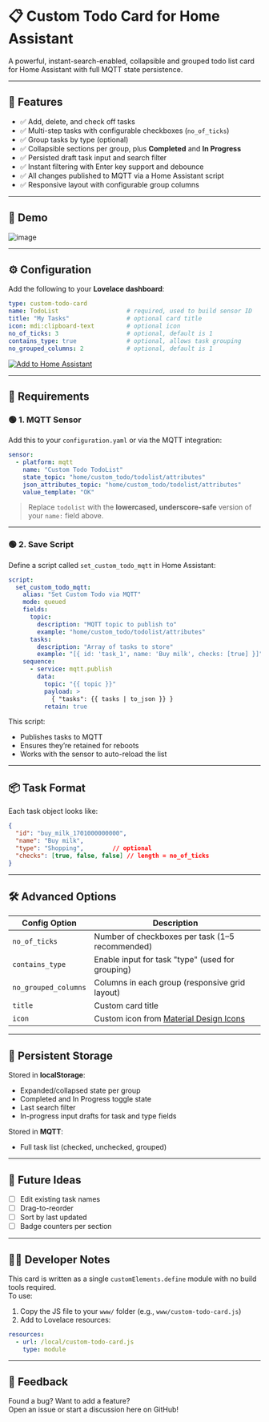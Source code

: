 # 📋 Custom Todo Card for Home Assistant

A powerful, instant-search-enabled, collapsible and grouped todo list card for Home Assistant with full MQTT state persistence.

---

## 🧩 Features

- ✅ Add, delete, and check off tasks
- ✅ Multi-step tasks with configurable checkboxes (`no_of_ticks`)
- ✅ Group tasks by type (optional)
- ✅ Collapsible sections per group, plus **Completed** and **In Progress**
- ✅ Persisted draft task input and search filter
- ✅ Instant filtering with Enter key support and debounce
- ✅ All changes published to MQTT via a Home Assistant script
- ✅ Responsive layout with configurable group columns

---

## 📸 Demo

![image](https://github.com/user-attachments/assets/ca87d851-9fe6-4455-8c7c-60c40ac14e71)

---

## ⚙️ Configuration

Add the following to your **Lovelace dashboard**:

```yaml
type: custom-todo-card
name: TodoList                   # required, used to build sensor ID
title: "My Tasks"                # optional card title
icon: mdi:clipboard-text         # optional icon
no_of_ticks: 3                   # optional, default is 1
contains_type: true              # optional, allows task grouping
no_grouped_columns: 2            # optional, default is 1
```

<script type="text/javascript" src="https://cdnjs.buymeacoffee.com/1.0.0/button.prod.min.js" data-name="bmc-button" data-slug="paullittlek" data-color="#FFDD00" data-emoji=""  data-font="Cookie" data-text="Buy me a coffee" data-outline-color="#000000" data-font-color="#000000" data-coffee-color="#ffffff" ></script>

[![Add to Home Assistant](https://my.home-assistant.io/badges/add_repository.svg)](https://my.home-assistant.io/redirect/supervisor_addons/?repository_url=https%3A%2F%2Fgithub.com%2Fpaullittledev%2Fcustom-todo-card)

---

## 🧪 Requirements

### 🟢 1. MQTT Sensor

Add this to your `configuration.yaml` or via the MQTT integration:

```yaml
sensor:
  - platform: mqtt
    name: "Custom Todo TodoList"
    state_topic: "home/custom_todo/todolist/attributes"
    json_attributes_topic: "home/custom_todo/todolist/attributes"
    value_template: "OK"
```

> Replace `todolist` with the **lowercased, underscore-safe** version of your `name:` field above.

---

### 🟢 2. Save Script

Define a script called `set_custom_todo_mqtt` in Home Assistant:

```yaml
script:
  set_custom_todo_mqtt:
    alias: "Set Custom Todo via MQTT"
    mode: queued
    fields:
      topic:
        description: "MQTT topic to publish to"
        example: "home/custom_todo/todolist/attributes"
      tasks:
        description: "Array of tasks to store"
        example: "[{ id: 'task_1', name: 'Buy milk', checks: [true] }]"
    sequence:
      - service: mqtt.publish
        data:
          topic: "{{ topic }}"
          payload: >
            { "tasks": {{ tasks | to_json }} }
          retain: true
```

This script:
- Publishes tasks to MQTT
- Ensures they’re retained for reboots
- Works with the sensor to auto-reload the list

---

## 📦 Task Format

Each task object looks like:

```json
{
  "id": "buy_milk_1701000000000",
  "name": "Buy milk",
  "type": "Shopping",        // optional
  "checks": [true, false, false] // length = no_of_ticks
}
```

---

## 🛠️ Advanced Options

| Config Option         | Description                                                                 |
|----------------------|-----------------------------------------------------------------------------|
| `no_of_ticks`         | Number of checkboxes per task (1–5 recommended)                            |
| `contains_type`       | Enable input for task "type" (used for grouping)                           |
| `no_grouped_columns`  | Columns in each group (responsive grid layout)                             |
| `title`               | Custom card title                                                          |
| `icon`                | Custom icon from [Material Design Icons](https://materialdesignicons.com/) |

---

## 💾 Persistent Storage

Stored in **localStorage**:
- Expanded/collapsed state per group
- Completed and In Progress toggle state
- Last search filter
- In-progress input drafts for task and type fields

Stored in **MQTT**:
- Full task list (checked, unchecked, grouped)

---

## 🚀 Future Ideas

- [ ] Edit existing task names
- [ ] Drag-to-reorder
- [ ] Sort by last updated
- [ ] Badge counters per section

---

## 🧑‍💻 Developer Notes

This card is written as a single `customElements.define` module with no build tools required.  
To use:
1. Copy the JS file to your `www/` folder (e.g., `www/custom-todo-card.js`)
2. Add to Lovelace resources:

```yaml
resources:
  - url: /local/custom-todo-card.js
    type: module
```

---

## 💬 Feedback

Found a bug? Want to add a feature?  
Open an issue or start a discussion here on GitHub!
